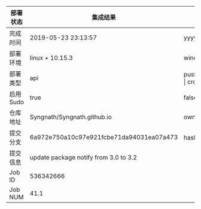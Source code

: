 部署状态 | 集成结果 | 参考值
---|---|---
完成时间 | 2019-05-23 23:13:57 | yyyy-mm-dd hh:mm:ss
部署环境 | linux + 10.15.3 | window \| linux + stable
部署类型 | api | push \| pull_request \| api \| cron
启用Sudo | true | false \| true
仓库地址 | Syngnath/Syngnath.github.io | owner_name/repo_name
提交分支 | 6a972e750a10c97e921fcbe71da94031ea07a473 | hash 16位
提交信息 | update package notify from 3.0 to 3.2 |
Job ID   | 536342666 |
Job NUM  | 41.1 |
